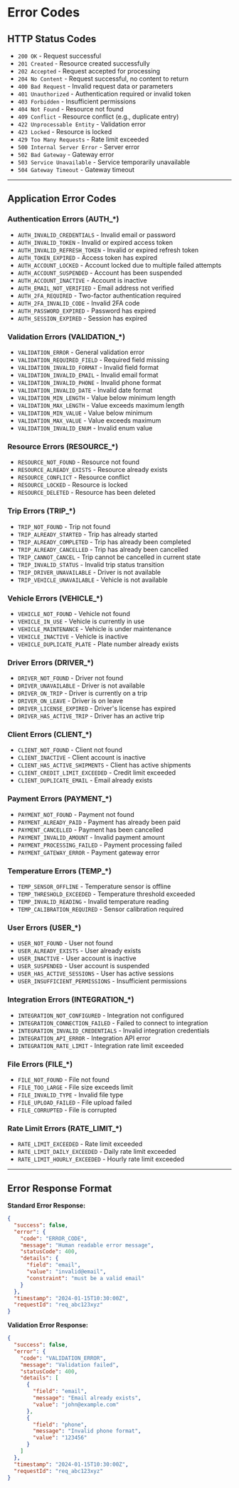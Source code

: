 # Error Codes

## HTTP Status Codes
- `200 OK` - Request successful
- `201 Created` - Resource created successfully
- `202 Accepted` - Request accepted for processing
- `204 No Content` - Request successful, no content to return
- `400 Bad Request` - Invalid request data or parameters
- `401 Unauthorized` - Authentication required or invalid token
- `403 Forbidden` - Insufficient permissions
- `404 Not Found` - Resource not found
- `409 Conflict` - Resource conflict (e.g., duplicate entry)
- `422 Unprocessable Entity` - Validation error
- `423 Locked` - Resource is locked
- `429 Too Many Requests` - Rate limit exceeded
- `500 Internal Server Error` - Server error
- `502 Bad Gateway` - Gateway error
- `503 Service Unavailable` - Service temporarily unavailable
- `504 Gateway Timeout` - Gateway timeout

---

## Application Error Codes

### Authentication Errors (AUTH_*)
- `AUTH_INVALID_CREDENTIALS` - Invalid email or password
- `AUTH_INVALID_TOKEN` - Invalid or expired access token
- `AUTH_INVALID_REFRESH_TOKEN` - Invalid or expired refresh token
- `AUTH_TOKEN_EXPIRED` - Access token has expired
- `AUTH_ACCOUNT_LOCKED` - Account locked due to multiple failed attempts
- `AUTH_ACCOUNT_SUSPENDED` - Account has been suspended
- `AUTH_ACCOUNT_INACTIVE` - Account is inactive
- `AUTH_EMAIL_NOT_VERIFIED` - Email address not verified
- `AUTH_2FA_REQUIRED` - Two-factor authentication required
- `AUTH_2FA_INVALID_CODE` - Invalid 2FA code
- `AUTH_PASSWORD_EXPIRED` - Password has expired
- `AUTH_SESSION_EXPIRED` - Session has expired

### Validation Errors (VALIDATION_*)
- `VALIDATION_ERROR` - General validation error
- `VALIDATION_REQUIRED_FIELD` - Required field missing
- `VALIDATION_INVALID_FORMAT` - Invalid field format
- `VALIDATION_INVALID_EMAIL` - Invalid email format
- `VALIDATION_INVALID_PHONE` - Invalid phone format
- `VALIDATION_INVALID_DATE` - Invalid date format
- `VALIDATION_MIN_LENGTH` - Value below minimum length
- `VALIDATION_MAX_LENGTH` - Value exceeds maximum length
- `VALIDATION_MIN_VALUE` - Value below minimum
- `VALIDATION_MAX_VALUE` - Value exceeds maximum
- `VALIDATION_INVALID_ENUM` - Invalid enum value

### Resource Errors (RESOURCE_*)
- `RESOURCE_NOT_FOUND` - Resource not found
- `RESOURCE_ALREADY_EXISTS` - Resource already exists
- `RESOURCE_CONFLICT` - Resource conflict
- `RESOURCE_LOCKED` - Resource is locked
- `RESOURCE_DELETED` - Resource has been deleted

### Trip Errors (TRIP_*)
- `TRIP_NOT_FOUND` - Trip not found
- `TRIP_ALREADY_STARTED` - Trip has already started
- `TRIP_ALREADY_COMPLETED` - Trip has already been completed
- `TRIP_ALREADY_CANCELLED` - Trip has already been cancelled
- `TRIP_CANNOT_CANCEL` - Trip cannot be cancelled in current state
- `TRIP_INVALID_STATUS` - Invalid trip status transition
- `TRIP_DRIVER_UNAVAILABLE` - Driver is not available
- `TRIP_VEHICLE_UNAVAILABLE` - Vehicle is not available

### Vehicle Errors (VEHICLE_*)
- `VEHICLE_NOT_FOUND` - Vehicle not found
- `VEHICLE_IN_USE` - Vehicle is currently in use
- `VEHICLE_MAINTENANCE` - Vehicle is under maintenance
- `VEHICLE_INACTIVE` - Vehicle is inactive
- `VEHICLE_DUPLICATE_PLATE` - Plate number already exists

### Driver Errors (DRIVER_*)
- `DRIVER_NOT_FOUND` - Driver not found
- `DRIVER_UNAVAILABLE` - Driver is not available
- `DRIVER_ON_TRIP` - Driver is currently on a trip
- `DRIVER_ON_LEAVE` - Driver is on leave
- `DRIVER_LICENSE_EXPIRED` - Driver's license has expired
- `DRIVER_HAS_ACTIVE_TRIP` - Driver has an active trip

### Client Errors (CLIENT_*)
- `CLIENT_NOT_FOUND` - Client not found
- `CLIENT_INACTIVE` - Client account is inactive
- `CLIENT_HAS_ACTIVE_SHIPMENTS` - Client has active shipments
- `CLIENT_CREDIT_LIMIT_EXCEEDED` - Credit limit exceeded
- `CLIENT_DUPLICATE_EMAIL` - Email already exists

### Payment Errors (PAYMENT_*)
- `PAYMENT_NOT_FOUND` - Payment not found
- `PAYMENT_ALREADY_PAID` - Payment has already been paid
- `PAYMENT_CANCELLED` - Payment has been cancelled
- `PAYMENT_INVALID_AMOUNT` - Invalid payment amount
- `PAYMENT_PROCESSING_FAILED` - Payment processing failed
- `PAYMENT_GATEWAY_ERROR` - Payment gateway error

### Temperature Errors (TEMP_*)
- `TEMP_SENSOR_OFFLINE` - Temperature sensor is offline
- `TEMP_THRESHOLD_EXCEEDED` - Temperature threshold exceeded
- `TEMP_INVALID_READING` - Invalid temperature reading
- `TEMP_CALIBRATION_REQUIRED` - Sensor calibration required

### User Errors (USER_*)
- `USER_NOT_FOUND` - User not found
- `USER_ALREADY_EXISTS` - User already exists
- `USER_INACTIVE` - User account is inactive
- `USER_SUSPENDED` - User account is suspended
- `USER_HAS_ACTIVE_SESSIONS` - User has active sessions
- `USER_INSUFFICIENT_PERMISSIONS` - Insufficient permissions

### Integration Errors (INTEGRATION_*)
- `INTEGRATION_NOT_CONFIGURED` - Integration not configured
- `INTEGRATION_CONNECTION_FAILED` - Failed to connect to integration
- `INTEGRATION_INVALID_CREDENTIALS` - Invalid integration credentials
- `INTEGRATION_API_ERROR` - Integration API error
- `INTEGRATION_RATE_LIMIT` - Integration rate limit exceeded

### File Errors (FILE_*)
- `FILE_NOT_FOUND` - File not found
- `FILE_TOO_LARGE` - File size exceeds limit
- `FILE_INVALID_TYPE` - Invalid file type
- `FILE_UPLOAD_FAILED` - File upload failed
- `FILE_CORRUPTED` - File is corrupted

### Rate Limit Errors (RATE_LIMIT_*)
- `RATE_LIMIT_EXCEEDED` - Rate limit exceeded
- `RATE_LIMIT_DAILY_EXCEEDED` - Daily rate limit exceeded
- `RATE_LIMIT_HOURLY_EXCEEDED` - Hourly rate limit exceeded

---

## Error Response Format

**Standard Error Response:**
```json
{
  "success": false,
  "error": {
    "code": "ERROR_CODE",
    "message": "Human readable error message",
    "statusCode": 400,
    "details": {
      "field": "email",
      "value": "invalid@email",
      "constraint": "must be a valid email"
    }
  },
  "timestamp": "2024-01-15T10:30:00Z",
  "requestId": "req_abc123xyz"
}
```

**Validation Error Response:**
```json
{
  "success": false,
  "error": {
    "code": "VALIDATION_ERROR",
    "message": "Validation failed",
    "statusCode": 400,
    "details": [
      {
        "field": "email",
        "message": "Email already exists",
        "value": "john@example.com"
      },
      {
        "field": "phone",
        "message": "Invalid phone format",
        "value": "123456"
      }
    ]
  },
  "timestamp": "2024-01-15T10:30:00Z",
  "requestId": "req_abc123xyz"
}
```
